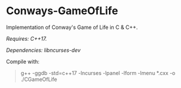 # Conways-GameOfLife
Implementation of Conway's Game of Life in C &amp; C++.

*Requires: C++17.*

*Dependencies: libncurses-dev*

Compile with:

> g++ -ggdb -std=c++17 -lncurses -lpanel -lform -lmenu *.cxx -o ./CGameOfLife
